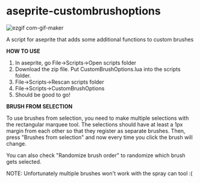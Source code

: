 # aseprite-custombrushoptions

![ezgif com-gif-maker](https://user-images.githubusercontent.com/5313706/156688638-fd383d08-691e-4b4d-ab53-457228a5bc00.gif)

A script for aseprite that adds some additional functions to custom brushes

**HOW TO USE**

1. In aseprite, go File->Scripts->Open scripts folder
2. Download the zip file. Put CustomBrushOptions.lua into the scripts folder.
3. File->Scripts->Rescan scripts folder
4. File->Scripts->CustomBrushOptions
5. Should be good to go!

**BRUSH FROM SELECTION**

To use brushes from selection, you need to make multiple selections with the rectangular marquee tool. The selections should have at least a 1px margin from each other so that they register as separate brushes. Then, press "Brushes from selection" and now every time you click the brush will change. 

You can also check "Randomize brush order" to randomize which brush gets selected.

NOTE: Unfortunately multiple brushes won't work with the spray can tool :(
